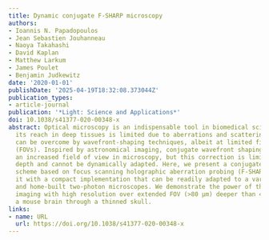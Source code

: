 ```yaml
---
title: Dynamic conjugate F-SHARP microscopy
authors:
- Ioannis N. Papadopoulos
- Jean Sebastien Jouhanneau
- Naoya Takahashi
- David Kaplan
- Matthew Larkum
- James Poulet
- Benjamin Judkewitz
date: '2020-01-01'
publishDate: '2025-04-19T18:32:08.373044Z'
publication_types:
- article-journal
publication: '*Light: Science and Applications*'
doi: 10.1038/s41377-020-00348-x
abstract: Optical microscopy is an indispensable tool in biomedical sciences, but
  its reach in deep tissues is limited due to aberrations and scattering. This problem
  can be overcome by wavefront-shaping techniques, albeit at limited fields of view
  (FOVs). Inspired by astronomical imaging, conjugate wavefront shaping can lead to
  an increased field of view in microscopy, but this correction is limited to a set
  depth and cannot be dynamically adapted. Here, we present a conjugate wavefront-shaping
  scheme based on focus scanning holographic aberration probing (F-SHARP). We combine
  it with a compact implementation that can be readily adapted to a variety of commercial
  and home-built two-photon microscopes. We demonstrate the power of the method by
  imaging with high resolution over extended FOV (>80 µm) deeper than 400 μm inside
  a mouse brain through a thinned skull.
links:
- name: URL
  url: https://doi.org/10.1038/s41377-020-00348-x
---
```


